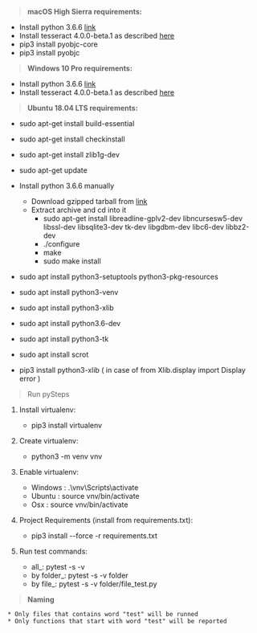 > **macOS High Sierra requirements:**
* Install python 3.6.6 [link](https://www.python.org/downloads/release/python-366/)
* Install tesseract 4.0.0-beta.1 as described [here](https://github.com/tesseract-ocr/tesseract/wiki/Compiling#macos)
* pip3 install pyobjc-core
* pip3 install pyobjc

> **Windows 10 Pro requirements:**

* Install python 3.6.6 [link](https://www.python.org/downloads/release/python-366/)
* Install tesseract 4.0.0-beta.1 as described [here](../docs/tesseract-windows-install.md)

> **Ubuntu 18.04 LTS requirements:**

* sudo apt-get install build-essential
* sudo apt-get install checkinstall
* sudo apt-get install zlib1g-dev
* sudo apt-get update

* Install python 3.6.6 manually
    * Download gzipped tarball from [link](https://www.python.org/downloads/release/python-366)
    * Extract archive and cd into it
        * sudo apt-get install libreadline-gplv2-dev libncursesw5-dev libssl-dev libsqlite3-dev tk-dev libgdbm-dev libc6-dev libbz2-dev
        * ./configure
        * make
        * sudo make install

* sudo apt install python3-setuptools python3-pkg-resources
* sudo apt install python3-venv
* sudo apt install python3-xlib
* sudo apt install python3.6-dev
* sudo apt install python3-tk

* sudo apt install scrot

* pip3 install python3-xlib ( in case of from Xlib.display import Display error )

> Run pySteps
1. Install virtualenv:
    * pip3 install virtualenv

2. Create virtualenv:
    * python3 -m venv vnv

3. Enable virtualenv:
    * Windows : .\vnv\Scripts\activate
    * Ubuntu : source vnv/bin/activate
    * Osx : source vnv/bin/activate

4. Project Requirements (install from requirements.txt):
    * pip3 install --force -r requirements.txt

5. Run test commands:
    * all_: pytest -s -v
    * by folder_: pytest -s -v folder
    * by file_: pytest -s -v folder/file_test.py

> **Naming**

    * Only files that contains word "test" will be runned
    * Only functions that start with word "test" will be reported